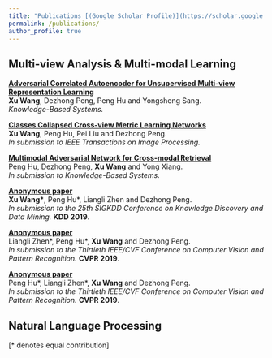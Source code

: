 ```yaml
---
title: "Publications [(Google Scholar Profile)](https://scholar.google.com/citations?user=xxxx&hl=en)"
permalink: /publications/
author_profile: true
---
```


## Multi-view Analysis & Multi-modal Learning 

<b>[Adversarial Correlated Autoencoder for Unsupervised Multi-view Representation Learning](http://wangxu-scu.github.io/publications/AdvCAE)</b> <br>
<b>Xu Wang</b>, Dezhong Peng, Peng Hu and Yongsheng Sang.<br>
<i>Knowledge-Based Systems.</i>

<b>[Classes Collapsed Cross-view Metric Learning Networks](http://wangxu-scu.github.io/publications/C3MLNets)</b> <br>
<b>Xu Wang</b>, Peng Hu, Pei Liu and Dezhong Peng.<br>
<i>In submission to IEEE Transactions on Image Processing.</i>

<b>[Multimodal Adversarial Network for Cross-modal Retrieval](http://wangxu-scu.github.io/publications/MAN)</b><br>
Peng Hu, Dezhong Peng, <b>Xu Wang</b> and Yong Xiang.<br>
<i>In submission to Knowledge-Based Systems.</i>

<b>[Anonymous paper](http://wangxu-scu.github.io/publications/DPRSL)</b><br>
<b>Xu Wang\*</b>, Peng Hu\*, Liangli Zhen and Dezhong Peng.<br>
<i>In submission to the 25th SIGKDD Conference on Knowledge Discovery and Data Mining.</i> <b>KDD 2019</b>.

<b>[Anonymous paper](http://wangxu-scu.github.io/publications/DSCMR)</b><br>
Liangli Zhen\*, Peng Hu\*, <b>Xu Wang</b> and Dezhong Peng.<br>
<i>In submission to the Thirtieth IEEE/CVF Conference on Computer Vision and Pattern Recognition.</i> <b>CVPR 2019</b>.

<b>[Anonymous paper](http://wangxu-scu.github.io/publications/DSCMR)</b><br>
Peng Hu\*, Liangli Zhen\*, <b>Xu Wang</b> and Dezhong Peng.<br>
<i>In submission to the Thirtieth IEEE/CVF Conference on Computer Vision and Pattern Recognition.</i> <b>CVPR 2019</b>.

## Natural Language Processing


[\* denotes equal contribution]

